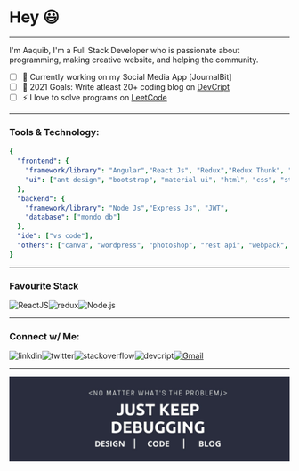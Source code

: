 # Hey :smiley:

---
I'm Aaquib, I'm a Full Stack Developer who is passionate about programming, making creative website, and helping the community.

- [ ] 🌱 Currently working on my Social Media App [JournalBit]
- [ ] 🥅 2021 Goals: Write atleast 20+ coding blog on [DevCript](https://devcript.com)
- [ ] ⚡ I love to solve programs on [LeetCode](https://leetcode.com/killcodeX/)

---
### Tools & Technology:
```yaml
{
  "frontend": {
    "framework/library": "Angular","React Js", "Redux","Redux Thunk", "Next Js"
    "ui": ["ant design", "bootstrap", "material ui", "html", "css", "styled-components", "javascript"]
  },
  "backend": {
    "framework/library": "Node Js","Express Js", "JWT",
    "database": ["mondo db"]
  },
  "ide": ["vs code"],                     
  "others": ["canva", "wordpress", "photoshop", "rest api", "webpack", "heroku", "netlify"]
}
```
---

### Favourite Stack
<img align="left" alt="ReactJS" src="https://img.shields.io/badge/React-20232A?style=for-the-badge&logo=react&logoColor=61DAFB" />
<img align="left" alt="redux" src="https://img.shields.io/badge/Redux-593D88?style=for-the-badge&logo=redux&logoColor=white" />
<img align="left" alt="Node.js" src="https://img.shields.io/badge/Node.js-43853D?style=for-the-badge&logo=node.js&logoColor=white" />
<br/>

---
### Connect w/ Me:

[<img align="left" alt="linkdin" src="https://img.shields.io/badge/LinkedIn-0077B5?style=for-the-badge&logo=linkedin&logoColor=white" />][linkedin]
[<img align="left" alt="twitter" src="https://img.shields.io/badge/Twitter-1DA1F2?style=for-the-badge&logo=twitter&logoColor=white" />][twitter]
[<img align="left" alt="stackoverflow" src="https://img.shields.io/badge/stackoverflow-1DA1F2?style=for-the-badge&logo=stackoverflow&logoColor=white" />][stackoverflow]
[<img align="left" alt="devcript" src="https://img.shields.io/badge/devcript-1DA1F2?style=for-the-badge&logo=devcript&logoColor=yellow" />][devcript]
[![Gmail](https://img.shields.io/badge/-gmail-%23D14836?style=for-the-badge&logo=Gmail&logoColor=white)](mailto:aaquib5076@gmail.com)

[twitter]: https://twitter.com/thedevnextdoor
[linkedin]: https://www.linkedin.com/in/aaquib-ahmed/
[stackoverflow]: https://stackoverflow.com/users/12927822/aaquib
[devcript]: https://www.devcript.com/author/aaquib/

---
![banner](https://github.com/killcodeX/killcodeX/blob/master/linkedln%20banner%20(3).jpg)

